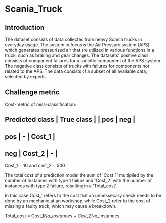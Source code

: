 # Scania_Truck
## Introduction
The dataset consists of data collected from heavy Scania
trucks in everyday usage. The system in focus is the
Air Pressure system (APS) which generates pressurised
air that are utilized in various functions in a truck,
such as braking and gear changes. The datasets'
positive class consists of component failures
for a specific component of the APS system.
The negative class consists of trucks with failures
for components not related to the APS. The data consists
of a subset of all available data, selected by experts.

## Challenge metric

Cost-metric of miss-classification:

Predicted class | True class |
| pos | neg |
-----------------------------------------
pos | - | Cost_1 |
-----------------------------------------
neg | Cost_2 | - |
-----------------------------------------
Cost_1 = 10 and cost_2 = 500

The total cost of a prediction model the sum of 'Cost_1'
multiplied by the number of Instances with type 1 failure
and 'Cost_2' with the number of instances with type 2 failure,
resulting in a 'Total_cost'.

In this case Cost_1 refers to the cost that an unnessecary
check needs to be done by an mechanic at an workshop, while
Cost_2 refer to the cost of missing a faulty truck,
which may cause a breakdown.

Total_cost = Cost_1*No_Instances + Cost_2*No_Instances.
